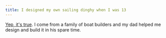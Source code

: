 ```yaml
---
title: I designed my own sailing dinghy when I was 13
---
```

<style type="text/css">
    #dinghy {
        display:none;
        width: 100%;
    }
    #dinghy img {
        box-sizing: border-box;
        padding: 5px;
        border: 1px solid #aeaeae;
        width: 100%;
    }
    #dinghy figcaption {
        margin-top: 5px;
        text-align: center;
    }
</style>
<a href="javascript:void(0)" onclick="document.getElementById('dinghy').style.display = 'block';">Yep, it's true</a>. I come from a family of boat builders and my dad helped me design and build it in his spare time.

<div id="dinghy" onclick="this.style.display = 'none';">
    <img src="https://henrikbecker.blob.core.windows.net/img/dinghy.jpg" alt="That's me sailing the dinghy. Photo taken shortly after the dinosaurs went extinct." />
    <figcaption>That's me sailing the dinghy. Photo taken shortly after the dinosaurs went extinct.<br/>(Click on the image to close it.)</figcaption>  
</div>